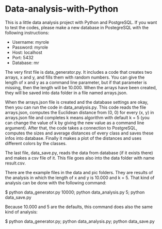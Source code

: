 # Data-analysis-with-Python

This is a little data analysis project with Python and PostgreSQL. If you want to test the codes, please make a new database in PostegreSQL with the following instructions:
- Username: myrole
- Password: myrole
- Host: localhost
- Port: 5432
- Database: mr

The very first file is data_generator.py. It includes a code that creates two arrays, x and y, and fills them with random numbers. You can give the length of x and y as a command line parameter, but if that parameter is missing, then the length will be 10.000. When the arrays have been created, they will be saved into data folder in a file named arrays.json.

When the arrays.json file is created and the database settings are okay, then you can run the code in data_analysis.py. This code reads the file arrays.json, computes the Euclidean distance from (0, 0) for every (x, y) in arrays.json file and completes k means algorithm with default k = 5 (you can change the value of k by giving the new value as a command line argument). After that, the code takes a connection to PostgreSQL, computes the sizes and average distances of every class and saves these infos into database. Finally it makes a plot of the distances and uses different colors by the classes.

The last file, data_save.py, reads the data from database (if it exists there) and makes a csv file of it. This file goes also into the data folder with name result.csv.

There are the example files in the data and pic folders. They are results of the analysis in which the length of x and y is 10.000 and k = 5. That kind of analysis can be done with the following command:

$ python data_generator.py 10000; python data_analysis.py 5; python data_save.py

Because 10.000 and 5 are the defaults, this command does also the same kind of analysis:

$ python data_generator.py; python data_analysis.py; python data_save.py
